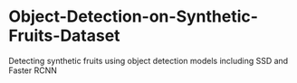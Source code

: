 # Object-Detection-on-Synthetic-Fruits-Dataset
Detecting synthetic fruits using object detection models including SSD and Faster RCNN
